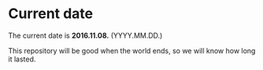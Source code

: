 # Current date

The current date is **2016.11.08.** (YYYY.MM.DD.)

This repository will be good when the world ends, so we will know how long it lasted.